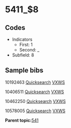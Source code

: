 # 5411\_$8

## Codes

-   Indicators
    -   First: 1
    -   Second: \_
-   Subfield: 8

## Sample bibs

10192463 [Quicksearch](https://search.library.yale.edu/catalog/10192463) [VXWS](http://prodorbis.library.yale.edu:7014/vxws/GetHoldingsService?bibId=10192463)

10406511 [Quicksearch](https://search.library.yale.edu/catalog/10406511) [VXWS](http://prodorbis.library.yale.edu:7014/vxws/GetHoldingsService?bibId=10406511)

10462250 [Quicksearch](https://search.library.yale.edu/catalog/10462250) [VXWS](http://prodorbis.library.yale.edu:7014/vxws/GetHoldingsService?bibId=10462250)

10578005 [Quicksearch](https://search.library.yale.edu/catalog/10578005) [VXWS](http://prodorbis.library.yale.edu:7014/vxws/GetHoldingsService?bibId=10578005)

**Parent topic:**[541](../../tags/541/541.md)


